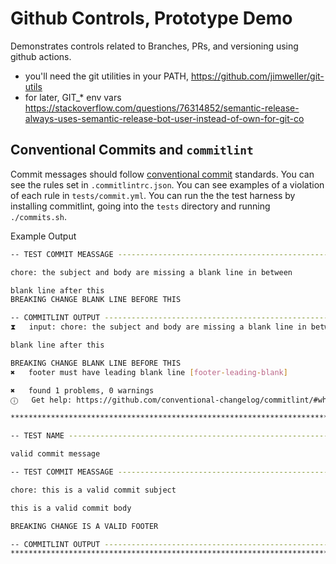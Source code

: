 # Github Controls, Prototype Demo

Demonstrates controls related to Branches, PRs, and versioning using github actions.

- you'll  need the git utilities in your PATH, https://github.com/jimweller/git-utils
- for later, GIT_* env vars https://stackoverflow.com/questions/76314852/semantic-release-always-uses-semantic-release-bot-user-instead-of-own-for-git-co

## Conventional Commits and `commitlint`

Commit messages should follow [conventional
commit](https://www.conventionalcommits.org/en/v1.0.0/#summary) standards. You can see the
rules set in `.commitlintrc.json`. You can see examples of a violation of each
rule in `tests/commit.yml`. You can run the the test harness by installing
commitlint, going  into the `tests` directory and running `./commits.sh`.

Example Output

```bash
-- TEST COMMIT MEASSAGE --------------------------------------------------------

chore: the subject and body are missing a blank line in between

blank line after this
BREAKING CHANGE BLANK LINE BEFORE THIS

-- COMMITLINT OUTPUT -----------------------------------------------------------
⧗   input: chore: the subject and body are missing a blank line in between

blank line after this

BREAKING CHANGE BLANK LINE BEFORE THIS
✖   footer must have leading blank line [footer-leading-blank]

✖   found 1 problems, 0 warnings
ⓘ   Get help: https://github.com/conventional-changelog/commitlint/#what-is-commitlint

********************************************************************************

-- TEST NAME -------------------------------------------------------------------

valid commit message

-- TEST COMMIT MEASSAGE --------------------------------------------------------

chore: this is a valid commit subject

this is a valid commit body

BREAKING CHANGE IS A VALID FOOTER

-- COMMITLINT OUTPUT -----------------------------------------------------------
********************************************************************************
```
